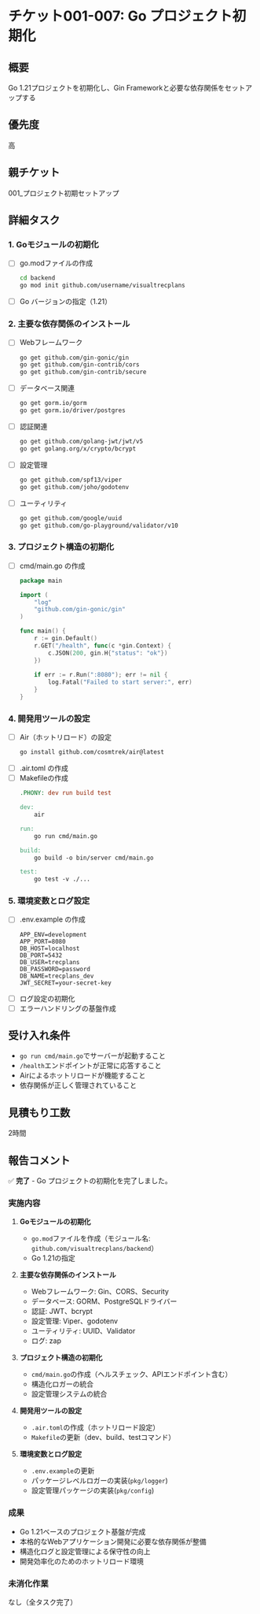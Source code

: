 # チケット001-007: Go プロジェクト初期化

## 概要
Go 1.21プロジェクトを初期化し、Gin Frameworkと必要な依存関係をセットアップする

## 優先度
高

## 親チケット
001_プロジェクト初期セットアップ

## 詳細タスク

### 1. Goモジュールの初期化
- [ ] go.modファイルの作成
  ```bash
  cd backend
  go mod init github.com/username/visualtrecplans
  ```
- [ ] Go バージョンの指定（1.21）

### 2. 主要な依存関係のインストール
- [ ] Webフレームワーク
  ```bash
  go get github.com/gin-gonic/gin
  go get github.com/gin-contrib/cors
  go get github.com/gin-contrib/secure
  ```
- [ ] データベース関連
  ```bash
  go get gorm.io/gorm
  go get gorm.io/driver/postgres
  ```
- [ ] 認証関連
  ```bash
  go get github.com/golang-jwt/jwt/v5
  go get golang.org/x/crypto/bcrypt
  ```
- [ ] 設定管理
  ```bash
  go get github.com/spf13/viper
  go get github.com/joho/godotenv
  ```
- [ ] ユーティリティ
  ```bash
  go get github.com/google/uuid
  go get github.com/go-playground/validator/v10
  ```

### 3. プロジェクト構造の初期化
- [ ] cmd/main.go の作成
  ```go
  package main

  import (
      "log"
      "github.com/gin-gonic/gin"
  )

  func main() {
      r := gin.Default()
      r.GET("/health", func(c *gin.Context) {
          c.JSON(200, gin.H{"status": "ok"})
      })
      
      if err := r.Run(":8080"); err != nil {
          log.Fatal("Failed to start server:", err)
      }
  }
  ```

### 4. 開発用ツールの設定
- [ ] Air（ホットリロード）の設定
  ```bash
  go install github.com/cosmtrek/air@latest
  ```
- [ ] .air.toml の作成
- [ ] Makefileの作成
  ```makefile
  .PHONY: dev run build test

  dev:
      air

  run:
      go run cmd/main.go

  build:
      go build -o bin/server cmd/main.go

  test:
      go test -v ./...
  ```

### 5. 環境変数とログ設定
- [ ] .env.example の作成
  ```env
  APP_ENV=development
  APP_PORT=8080
  DB_HOST=localhost
  DB_PORT=5432
  DB_USER=trecplans
  DB_PASSWORD=password
  DB_NAME=trecplans_dev
  JWT_SECRET=your-secret-key
  ```
- [ ] ログ設定の初期化
- [ ] エラーハンドリングの基盤作成

## 受け入れ条件
- `go run cmd/main.go`でサーバーが起動すること
- `/health`エンドポイントが正常に応答すること
- Airによるホットリロードが機能すること
- 依存関係が正しく管理されていること

## 見積もり工数
2時間

## 報告コメント
✅ **完了** - Go プロジェクトの初期化を完了しました。

### 実施内容
1. **Goモジュールの初期化**
   - `go.mod`ファイルを作成（モジュール名: `github.com/visualtrecplans/backend`）
   - Go 1.21の指定

2. **主要な依存関係のインストール**
   - Webフレームワーク: Gin、CORS、Security
   - データベース: GORM、PostgreSQLドライバー
   - 認証: JWT、bcrypt
   - 設定管理: Viper、godotenv
   - ユーティリティ: UUID、Validator
   - ログ: zap

3. **プロジェクト構造の初期化**
   - `cmd/main.go`の作成（ヘルスチェック、APIエンドポイント含む）
   - 構造化ロガーの統合
   - 設定管理システムの統合

4. **開発用ツールの設定**
   - `.air.toml`の作成（ホットリロード設定）
   - `Makefile`の更新（dev、build、testコマンド）

5. **環境変数とログ設定**
   - `.env.example`の更新
   - パッケージレベルロガーの実装(`pkg/logger`)
   - 設定管理パッケージの実装(`pkg/config`)

### 成果
- Go 1.21ベースのプロジェクト基盤が完成
- 本格的なWebアプリケーション開発に必要な依存関係が整備
- 構造化ログと設定管理による保守性の向上
- 開発効率化のためのホットリロード環境

### 未消化作業
なし（全タスク完了）